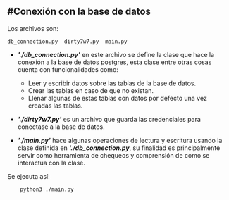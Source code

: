 #Conexión con la base de datos
---

Los archivos son:

	db_connection.py  dirty7w7.py  main.py

* ***'./db\_connection.py'*** en este archivo se define la clase que hace la conexión a la base de datos postgres, esta clase entre otras cosas cuenta con funcionalidades como:

	* Leer y escribir datos sobre las tablas de la base de datos.
	* Crear las tablas en caso de que no existan.
	* Llenar algunas de estas tablas con datos por defecto una vez creadas las tablas.

* ***'./dirty7w7.py'*** es un archivo que guarda las credenciales para conectase a la base de datos.

* ***'./main.py'*** hace algunas operaciones de lectura y escritura usando la clase definida en ***'./db\_connection.py***, su finalidad es principalmente servir como herramienta de chequeos y comprensión de como se interactua con la clase.

Se ejecuta así: 

		python3 ./main.py




